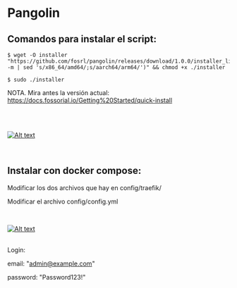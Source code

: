 # Pangolin

## Comandos para instalar el script:

```
$ wget -O installer "https://github.com/fosrl/pangolin/releases/download/1.0.0/installer_linux_$(uname -m | sed 's/x86_64/amd64/;s/aarch64/arm64/')" && chmod +x ./installer

$ sudo ./installer
```

NOTA. Mira antes la versión actual: https://docs.fossorial.io/Getting%20Started/quick-install

<br>

<br>

[![Alt text](https://img.youtube.com/vi/i9AmiJPjqUQ/0.jpg)](https://www.youtube.com/watch?v=i9AmiJPjqUQ)

<br>

## Instalar con docker compose:

Modificar los dos archivos que hay en config/traefik/

Modificar el archivo config/config.yml

<br>

[![Alt text](https://img.youtube.com/vi/oU18kYkpsDI/0.jpg)](https://www.youtube.com/watch?v=oU18kYkpsDI)

<br>
Login:

email: "admin@example.com" 
        
password: "Password123!"





